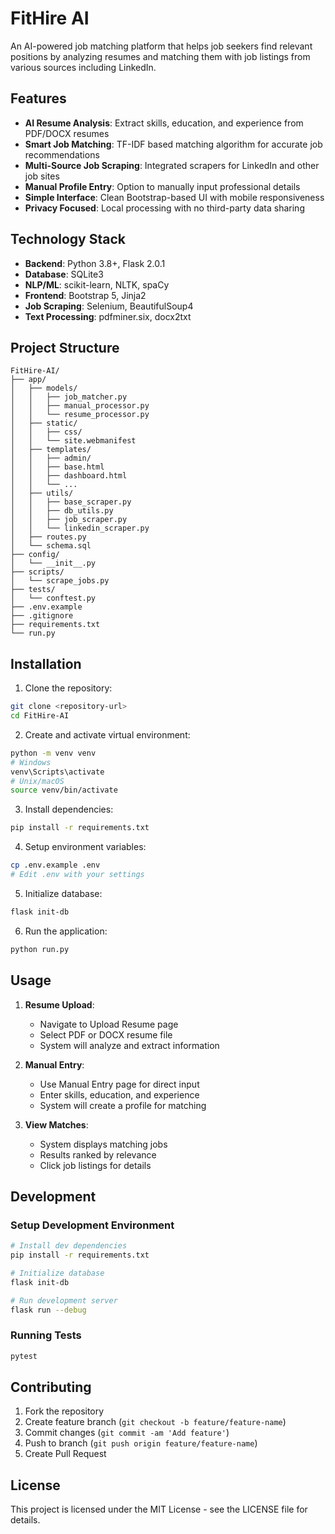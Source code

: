 # FitHire AI

An AI-powered job matching platform that helps job seekers find relevant positions by analyzing resumes and matching them with job listings from various sources including LinkedIn.

## Features

- **AI Resume Analysis**: Extract skills, education, and experience from PDF/DOCX resumes
- **Smart Job Matching**: TF-IDF based matching algorithm for accurate job recommendations
- **Multi-Source Job Scraping**: Integrated scrapers for LinkedIn and other job sites
- **Manual Profile Entry**: Option to manually input professional details
- **Simple Interface**: Clean Bootstrap-based UI with mobile responsiveness
- **Privacy Focused**: Local processing with no third-party data sharing

## Technology Stack

- **Backend**: Python 3.8+, Flask 2.0.1
- **Database**: SQLite3
- **NLP/ML**: scikit-learn, NLTK, spaCy
- **Frontend**: Bootstrap 5, Jinja2
- **Job Scraping**: Selenium, BeautifulSoup4
- **Text Processing**: pdfminer.six, docx2txt

## Project Structure

```
FitHire-AI/
├── app/
│   ├── models/
│   │   ├── job_matcher.py
│   │   ├── manual_processor.py
│   │   └── resume_processor.py
│   ├── static/
│   │   ├── css/
│   │   └── site.webmanifest
│   ├── templates/
│   │   ├── admin/
│   │   ├── base.html
│   │   ├── dashboard.html
│   │   └── ...
│   ├── utils/
│   │   ├── base_scraper.py
│   │   ├── db_utils.py
│   │   ├── job_scraper.py
│   │   └── linkedin_scraper.py
│   ├── routes.py
│   └── schema.sql
├── config/
│   └── __init__.py
├── scripts/
│   └── scrape_jobs.py
├── tests/
│   └── conftest.py
├── .env.example
├── .gitignore
├── requirements.txt
└── run.py
```

## Installation

1. Clone the repository:
```bash
git clone <repository-url>
cd FitHire-AI
```

2. Create and activate virtual environment:
```bash
python -m venv venv
# Windows
venv\Scripts\activate
# Unix/macOS
source venv/bin/activate
```

3. Install dependencies:
```bash
pip install -r requirements.txt
```

4. Setup environment variables:
```bash
cp .env.example .env
# Edit .env with your settings
```

5. Initialize database:
```bash
flask init-db
```

6. Run the application:
```bash
python run.py
```

## Usage

1. **Resume Upload**:
   - Navigate to Upload Resume page
   - Select PDF or DOCX resume file
   - System will analyze and extract information

2. **Manual Entry**:
   - Use Manual Entry page for direct input
   - Enter skills, education, and experience
   - System will create a profile for matching

3. **View Matches**:
   - System displays matching jobs
   - Results ranked by relevance
   - Click job listings for details

## Development

### Setup Development Environment

```bash
# Install dev dependencies
pip install -r requirements.txt

# Initialize database
flask init-db

# Run development server
flask run --debug
```

### Running Tests

```bash
pytest
```

## Contributing

1. Fork the repository
2. Create feature branch (`git checkout -b feature/feature-name`)
3. Commit changes (`git commit -am 'Add feature'`)
4. Push to branch (`git push origin feature/feature-name`)
5. Create Pull Request

## License

This project is licensed under the MIT License - see the LICENSE file for details.